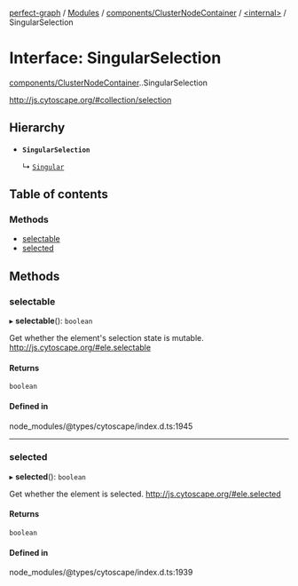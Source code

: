 [perfect-graph](../README.md) / [Modules](../modules.md) / [components/ClusterNodeContainer](../modules/components_ClusterNodeContainer.md) / [<internal\>](../modules/components_ClusterNodeContainer._internal_.md) / SingularSelection

# Interface: SingularSelection

[components/ClusterNodeContainer](../modules/components_ClusterNodeContainer.md).[<internal>](../modules/components_ClusterNodeContainer._internal_.md).SingularSelection

http://js.cytoscape.org/#collection/selection

## Hierarchy

- **`SingularSelection`**

  ↳ [`Singular`](components_ClusterNodeContainer._internal_.Singular.md)

## Table of contents

### Methods

- [selectable](components_ClusterNodeContainer._internal_.SingularSelection.md#selectable)
- [selected](components_ClusterNodeContainer._internal_.SingularSelection.md#selected)

## Methods

### selectable

▸ **selectable**(): `boolean`

Get whether the element's selection state is mutable.
http://js.cytoscape.org/#ele.selectable

#### Returns

`boolean`

#### Defined in

node_modules/@types/cytoscape/index.d.ts:1945

___

### selected

▸ **selected**(): `boolean`

Get whether the element is selected.
http://js.cytoscape.org/#ele.selected

#### Returns

`boolean`

#### Defined in

node_modules/@types/cytoscape/index.d.ts:1939
